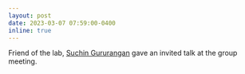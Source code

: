 ```yaml
---
layout: post
date: 2023-03-07 07:59:00-0400
inline: true
---
```


Friend of the lab, [Suchin Gururangan](https://suchin.io/) gave an invited talk at the group meeting.
